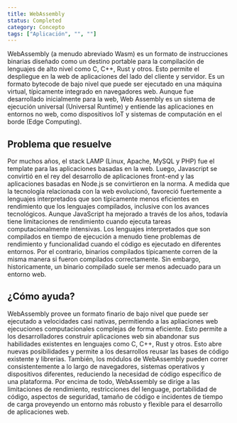 ```yaml
---
title: WebAssembly
status: Completed
category: Concepto
tags: ["Aplicación", "", ""]
---
```


WebAssembly (a menudo abreviado Wasm) es un formato de instrucciones binarias diseñado como un destino portable para la compilación de lenguajes de alto nivel como C, C++, Rust y otros. Esto permite el despliegue en la web de aplicaciones del lado del cliente y servidor.
Es un formato bytecode de bajo nivel que puede ser ejecutado en una máquina virtual, típicamente integrado en navegadores web. Aunque fue desarrollado inicialmente para la web, Web Assembly es un sistema de ejecución universal (Universal Runtime) y entiende las aplicaciones en entornos no web, como dispositivos IoT y sistemas de computación en el borde (Edge Computing). 

## Problema que resuelve

Por muchos años, el stack LAMP (Linux, Apache, MySQL y PHP) fue el template para las aplicaciones basadas en la web. Luego, Javascript se convirtió en el rey del desarrollo de aplicaciones front-end y las aplicaciones basadas en Node.js se convirtieron en la norma. A medida que la tecnología relacionada con la web evolucionó, favoreció fuertemente a lenguajes interpretados que son típicamente menos eficientes en rendimiento que los lenguajes compilados, inclusive con los avances tecnológicos.
Aunque JavaScript ha mejorado a través de los años, todavía tiene limitaciones de rendimiento cuando ejecuta tareas computacionalmente intensivas.
Los lenguajes interpretados que son compilados en tiempo de ejecución a menudo tiene problemas de rendimiento y funcionalidad cuando el código es ejecutado en diferentes entornos. Por el contrario, binarios compilados típicamente corren de la misma manera si fueron compilados correctamente. Sin embargo, historicamente, un binario compilado suele ser menos adecuado para un entorno web.

## ¿Cómo ayuda?

WebAssembly provee un formato finario de bajo nivel que puede ser ejecutado a velocidades casi nativas, permitiendo a las apliaciones web ejecuciones computacionales complejas de forma eficiente.
Esto permite a los desarrolladores construir aplicaciones web sin abandonar sus habilidades existentes en lenguajes como C, C++, Rust y otros.
Esto abre nuevas posibilidades y permite a los desarrollos reusar las bases de código existente y librerias.
También, los módulos de WebAssembly pueden correr consistentemente a lo largo de navegadores, sistemas operativos y dispositivos diferentes, reduciendo la necesidad de código específico de una plataforma.
Por encima de todo, WebAssembly se dirige a las limitaciones de rendimiento, restricciones del lenguage, portabilidad de código, aspectos de seguridad, tamaño de código e incidentes de tiempo de carga proveyendo un entorno más robusto y flexible para el desarrollo de aplicaciones web.
